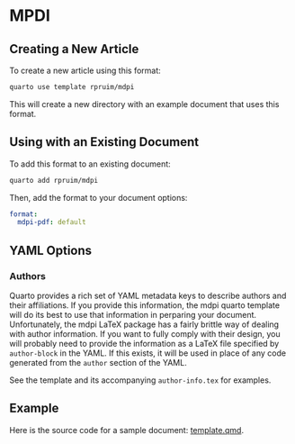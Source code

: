 
# MPDI

## Creating a New Article

To create a new article using this format:

```bash
quarto use template rpruim/mdpi
```

This will create a new directory with an example document that uses this format.

## Using with an Existing Document

To add this format to an existing document:

```bash
quarto add rpruim/mdpi
```

Then, add the format to your document options:

```yaml
format:
  mdpi-pdf: default
```    

## YAML Options

### Authors

Quarto provides a rich set of YAML metadata keys to describe authors and their affiliations.
If you provide this information, the mdpi quarto template will do its best to use that 
information in perparing your document.
Unfortunately, the mdpi LaTeX package has a fairly brittle way of dealing with author 
information. If you want to fully comply with their design, you will probably need 
to provide the information as a LaTeX file specified by `author-block` in the YAML.
If this exists, it will be used in place of any code generated from the `author` section
of the YAML.

See the template and its accompanying `author-info.tex` for examples.


## Example

Here is the source code for a sample document: [template.qmd](template.qmd).

